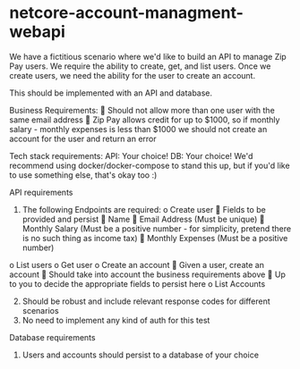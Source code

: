 # netcore-account-managment-webapi
We have a fictitious scenario where we'd like to build an API to manage Zip Pay users. We require
the ability to create, get, and list users. Once we create users, we need the ability for the user to
create an account.

This should be implemented with an API and database.

Business Requirements:
 Should not allow more than one user with the same email address
 Zip Pay allows credit for up to $1000, so if monthly salary - monthly expenses is less than
$1000 we should not create an account for the user and return an error

Tech stack requirements:
API: Your choice!
DB: Your choice!
We'd recommend using docker/docker-compose to stand this up, but if you'd like to use something
else, that's okay too :)

API requirements
1. The following Endpoints are required:
o Create user
 Fields to be provided and persist
 Name
 Email Address (Must be unique)
 Monthly Salary (Must be a positive number - for simplicity, pretend there is
no such thing as income tax)
 Monthly Expenses (Must be a positive number)

o List users
o Get user
o Create an account
 Given a user, create an account
 Should take into account the business requirements above
 Up to you to decide the appropriate fields to persist here
o List Accounts

2. Should be robust and include relevant response codes for different scenarios
3. No need to implement any kind of auth for this test

Database requirements
1. Users and accounts should persist to a database of your choice
